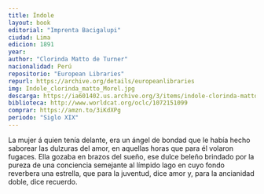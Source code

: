 ```yaml
---
title: Índole
layout: book
editorial: "Imprenta Bacigalupi"
ciudad: Lima
edicion: 1891
year: 
author: "Clorinda Matto de Turner"
nacionalidad: Perú
repositorio: "European Libraries"
repurl: https://archive.org/details/europeanlibraries
img: Indole_clorinda_matto_Morel.jpg
descarga: https://ia601402.us.archive.org/3/items/indole-clorinda-matto/indole%20clorinda%20matto.pdf
biblioteca: http://www.worldcat.org/oclc/1072151099
comprar: https://amzn.to/3iKdXPg
periodo: "Siglo XIX"
---
```

 

La mujer á quien tenía delante, era un ángel de bondad que le había hecho saborear las dulzuras del amor, en aquellas horas que para él volaron fugaces. Ella gozaba en brazos del sueño, ese dulce beleño brindado por la pureza de una conciencia semejante al límpido lago en cuyo fondo reverbera una estrella, que para la juventud, dice amor y, para la ancianidad doble, dice recuerdo.
